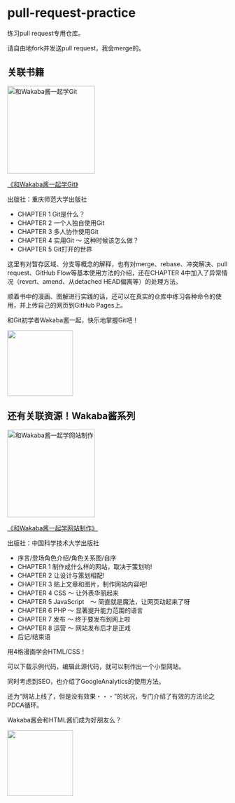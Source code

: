 # pull-request-practice
练习pull request专用仓库。

请自由地fork并发送pull request，我会merge的。


<!--
## 关于自动merge🌱
生成pull request后，选择右菜单"label"中粉色的'MeargeCat',就会被自动merge。🙌
<a href="https://gyazo.com/416761e05663436b57875d579b6c3405"><img src="https://i.gyazo.com/416761e05663436b57875d579b6c3405.gif" alt="https://gyazo.com/416761e05663436b57875d579b6c3405" width="960"/></a>
-->

<!--
##找不到 「Compare & pull request」按钮的时候
有《和Wakaba酱一起学Git》的读者反馈，**在GitHub上找不到「Compare & pull request」按钮**。

好像有的时候「Compare & pull request」按钮显示不出来。下面的博客介绍了对应的方法，希望对你有帮助。


[GitHub上显示pull request的方法：找不到「Compare & pull request」按钮的时候 ](http://webdesign-manga.com/post-919/)
-->


## 关联书籍
<a href="https://press.ustc.edu.cn" target="_blank">
<img src="http://webdesign-manga.com/wp-content/uploads/2017/03/C4XnLc6UoAAJNrS-212x300.jpg" alt="和Wakaba酱一起学Git" width="200" /></a>

<a href="https://press.ustc.edu.cn" target="_blank">《和Wakaba酱一起学Git》</a>

出版社：重庆师范大学出版社

- CHAPTER 1 Git是什么？
- CHAPTER 2 一个人独自使用Git
- CHAPTER 3 多人协作使用Git
- CHAPTER 4 实用Git 〜 这种时候该怎么做？
- CHAPTER 5 Git打开的世界

这里有对暂存区域、分支等概念的解释，也有对merge、rebase、冲突解决、pull request、GitHub Flow等基本使用方法的介绍，还在CHAPTER 4中加入了异常情况（revert、amend、从detached HEAD偏离等）的处理方法。

顺着书中的漫画、图解进行实践的话，还可以在真实的仓库中练习各种命令的使用，并上传自己的网页到GitHub Pages上。

和Git初学者Wakaba酱一起，快乐地掌握Git吧！

<!--
<a href="https://www.amazon.co.jp/dp/4863542178" target="_blank">试读请点这里</a>
-->
<img src="https://pbs.twimg.com/media/C-E-okEUwAA9ILA.jpg" width="150px">


## 还有关联资源！Wakaba酱系列

<a href="https://press.ustc.edu.cn" target="_blank"><img class="aligncenter size-large wp-image-480" src="http://webdesign-manga.com/wp-content/uploads/2016/06/image-721x1024.jpeg" alt="和Wakaba酱一起学网站制作" width="200" /></a>

<a href="https://press.ustc.edu.cn" target="_blank">《和Wakaba酱一起学网站制作》 </a>

出版社：中国科学技术大学出版社

- 序言/登场角色介绍/角色关系图/自序
- CHAPTER 1 制作成什么样的网站，取决于策划哟!
- CHAPTER 2 让设计与策划相配!
- CHAPTER 3 贴上文章和图片，制作网站内容吧!
- CHAPTER 4 CSS 〜 让外表华丽起来
- CHAPTER 5 JavaScript　〜 简直就是魔法，让网页动起来了呀
- CHAPTER 6 PHP 〜 显著提升能力范围的语言
- CHAPTER 7 发布 〜 终于要发布到网上啦
- CHAPTER 8 运营 〜 网站发布后才是正戏
- 后记/结束语

用4格漫画学会HTML/CSS！

可以下载示例代码，编辑此源代码，就可以制作出一个小型网站。

同时考虑到SEO，也介绍了GoogleAnalytics的使用方法。

还为“网站上线了，但是没有效果・・・”的状况，专门介绍了有效的方法论之PDCA循环。

Wakaba酱会和HTML酱们成为好朋友么？

<!--
<a href="http://www.amazon.co.jp/dp/4863541945" target="_blank">试读请点这里</a>
-->
<img src="https://pbs.twimg.com/media/C9RNDPIVwAAXAAu.jpg" width="150px">
